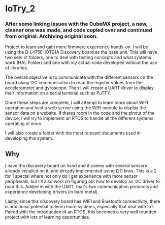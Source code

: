 # IoTry_2

### After some linking issues with the CubeMX project, a new, cleaner one was made, and code copied over and continued from original. Archiving original soon. 

Project to learn and gain more firmware experience hands-on. I will be using the B-L475E-IOT01A Discovery board as the base unit. This will have two sets of folders, one to deal with testing concepts and what systems work (HAL Folder) and one with my actual code developed without the use of libraries.  
  
The overall objective is to communicate with the different sensors on the board using I2C communication to read the register values from the accelerometer and gyroscope. Then I will create a UART driver to display their information on a serial terminal such as PuTTY.  
  
Once these steps are complete, I will attempt to learn more about WIFI operation and host a web server using the WIFI module to display the sensor data on a website. If theres room in the code and the pinout of the device, I will try to implement an RTOS to handle all the different systems operating at once.  
  
I will also create a folder with the most relevant documents used in developing this system. 

## Why

I have the discovery board on hand and it comes with several sensors already installed on it, and already implemented using I2C lines. This is a 2 for 1 special where not only do I get experience with more sensor peripherals, but I'll also work on figuring out how to develop an I2C driver to read this. Added in with the UART, that's two communication protocols and experience developing drivers (in bare metal).  
  
Lastly, since this discovery board has WIFI and Bluetooth connectivity, there is additional potential to learn more systems, especially that deal with IoT. Paired with the  introduction of an RTOS, this becomes a very well rounded project with lots of learning opportunities.
